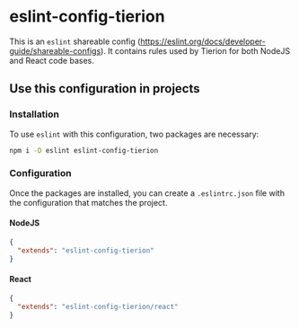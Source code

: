# eslint-config-tierion

This is an `eslint` shareable config (https://eslint.org/docs/developer-guide/shareable-configs). It contains rules used by Tierion for both NodeJS and React code bases.

## Use this configuration in projects

### Installation

To use `eslint` with this configuration, two packages are necessary:

```bash
npm i -D eslint eslint-config-tierion
```

### Configuration

Once the packages are installed, you can create a `.eslintrc.json` file with the configuration that matches the project.

#### NodeJS

```json
{
  "extends": "eslint-config-tierion"
}
```

#### React

```json
{
  "extends": "eslint-config-tierion/react"
}
```
